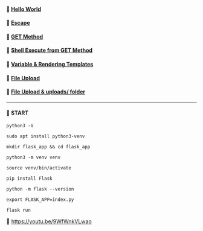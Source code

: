 #### :large_orange_diamond: [Hello World](https://github.com/0x1717/flask-samples-for-myself/blob/main/src/0.py)

#### :large_orange_diamond: [Escape](https://github.com/0x1717/flask-samples-for-myself/blob/main/src/1.py)

#### :large_orange_diamond: [GET Method](https://github.com/0x1717/flask-samples-for-myself/blob/main/src/2.py)

#### :large_orange_diamond: [Shell Execute from GET Method](https://github.com/0x1717/flask-samples-for-myself/blob/main/src/3.py)

#### :large_orange_diamond: [Variable & Rendering Templates](https://github.com/0x1717/flask-samples-for-myself/blob/main/src/4/)

#### :large_orange_diamond: [File Upload](https://github.com/0x1717/flask-samples-for-myself/blob/main/src/5/)

#### :large_orange_diamond: [File Upload & uploads/ folder](https://github.com/0x1717/flask-samples-for-myself/blob/main/src/6/)

---

#### :large_blue_diamond: START

```
python3 -V

sudo apt install python3-venv

mkdir flask_app && cd flask_app

python3 -m venv venv

source venv/bin/activate

pip install Flask

python -m flask --version

export FLASK_APP=index.py

flask run

```

:large_blue_diamond: https://youtu.be/9WfWnkVLwao
